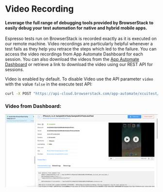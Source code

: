 # Video Recording


#### Leverage the full range of debugging tools provided by BrowserStack to easily debug your test automation for native and hybrid mobile apps.

Espresso tests run on BrowserStack is recorded exactly as it is executed on our remote machine. Video recordings are particularly helpful whenever a test fails as they help you retrace the steps which led to the failure. You can access the video recordings from App Automate Dashboard for each session. You can also download the videos from the [App Automate Dashboard](https://app-automate.browserstack.com/dashboard) or retrieve a link to download the video using our REST API for sessions.

Video is enabled by default. To disable Video use the API parameter `video` with the value `false` in the execute test API:

```bash
curl -X POST "https://api-cloud.browserstack.com/app-automate/xcuitest/build" -d "{\"devices\": [\"iPhone 8 Plus-11\"], \"app\": \"bs://<hashed appid>\", \"deviceLogs\" : \"true\", \"video\" : \"true\,\"testSuite\": \"bs://<hashed testID>\"}" -H "Content-Type: application/json" -u "USERNAME:ACCESS-KEY"
```


### Video from Dashboard:

![Video Recording](https://github.com/akanksha260991/bs_docs_revamp_content/blob/master/Screenshot%202019-10-16%20at%206.35.43%20PM.png)
